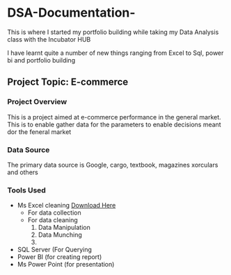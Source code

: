 # DSA-Documentation-
This is where I started my portfolio building while taking my Data Analysis class with the Incubator HUB 

I have learnt quite a number of new things ranging from Excel to Sql, power bi and portfolio building 

## Project Topic: E-commerce 

### Project Overview 
This is a project aimed at e-commerce performance in the general market. This is to enable gather data for the parameters to enable decisions meant dor the feneral market 

### Data Source
The primary data source is Google, cargo, textbook, magazines xorculars and others

### Tools Used 
- Ms Excel cleaning [Download Here](https://www.microsofr.com)
   - For data collection
   - For data cleaning
     1. Data Manipulation
     2. Data Munching
     3. 
- SQL Server (For Querying 
- Power BI (for creating report)
- Ms Power Point (for presentation)
  
  
